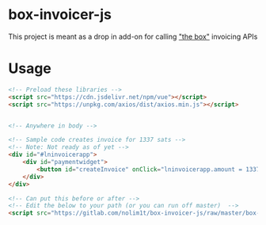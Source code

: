 # box-invoicer-js

This project is meant as a drop in add-on for calling ["the box"](https://lncm.io/project/box/) invoicing APIs

# Usage

```html
<!-- Preload these libraries -->
<script src="https://cdn.jsdelivr.net/npm/vue"></script>
<script src="https://unpkg.com/axios/dist/axios.min.js"></script>


<!-- Anywhere in body -->

<!-- Sample code creates invoice for 1337 sats -->
<!-- Note: Not ready as of yet -->
<div id="#lninvoicerapp">
    <div id="paymentwidget">
        <button id="createInvoice" onClick="lninvoicerapp.amount = 1337; lninvoicerapp.createInvoice();">Pay with ⚡️ lightning or bitcoin</button>
    </div>
</div>

<!-- Can put this before or after -->
<!-- Edit the below to your path (or you can run off master)  -->
<script src="https://gitlab.com/nolim1t/box-invoicer-js/raw/master/box-invoicer.js"></script>

```
